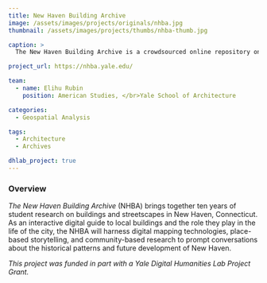 ```yaml
---
title: New Haven Building Archive
image: /assets/images/projects/originals/nhba.jpg
thumbnail: /assets/images/projects/thumbs/nhba-thumb.jpg

caption: >
  The New Haven Building Archive is a crowdsourced online repository on the architectural history of New Haven's built environment.

project_url: https://nhba.yale.edu/

team:
  - name: Elihu Rubin
    position: American Studies, </br>Yale School of Architecture

categories:
  - Geospatial Analysis

tags:
  - Architecture
  - Archives

dhlab_project: true
---
```


### Overview

*The New Haven Building Archive* (NHBA) brings together ten years of student research on buildings and streetscapes in New Haven, Connecticut. As an interactive digital guide to local buildings and the role they play in the life of the city, the NHBA will harness digital mapping technologies, place-based storytelling, and community-based research to prompt conversations about the historical patterns and future development of New Haven.

*This project was funded in part with a Yale Digital Humanities Lab Project Grant.*